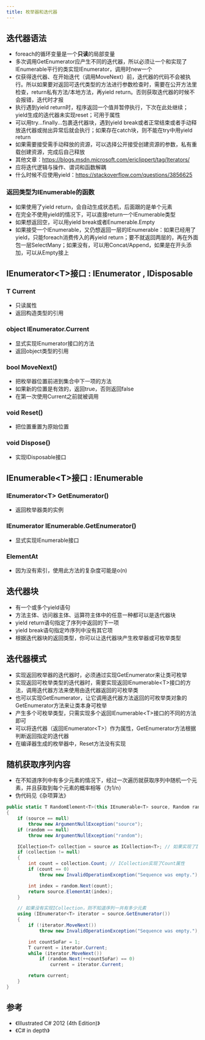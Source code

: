 ```yaml
---
title: 枚举器和迭代器
---
```


## 迭代器语法

* foreach的循环变量是一个**只读**的局部变量
* 多次调用GetEnumerator应产生不同的迭代器，所以必须让一个和实现了IEnumerable平行的类实现IEnumerator，调用时new一个
* 仅获得迭代器、在开始迭代（调用MoveNext）前，迭代器的代码不会被执行。所以如果要对返回可迭代类型的方法进行参数检查时，需要在公开方法里检查，return私有方法/本地方法，再yield return。否则获取迭代器的时候不会报错，迭代时才报
* 执行遇到yield return时，程序返回一个值并暂停执行，下次在此处继续；yield生成的迭代器未实现reset；可用于属性
* 可以用try...finally...包裹迭代器块，遇到yield break或者正常结束或者手动释放迭代器或抛出异常后就会执行；如果存在catch块，则不能在try中用yield return
* 如果需要接受需手动释放的资源，可以选择公开接受创建资源的参数，私有重载创建资源，完成后自己释放
* 其他文章：https://blogs.msdn.microsoft.com/ericlippert/tag/Iterators/
* 应将迭代逻辑与操作、谓词和函数解耦
* 什么时候不应使用yield：https://stackoverflow.com/questions/3856625

### 返回类型为IEnumerable的函数

* 如果使用了yield return，会自动生成状态机，后面跟的是单个元素
* 在完全不使用yield的情况下，可以直接return一个IEnumerable类型
* 如果想返回空，可以用yield break或者Enumerable.Empty
* 如果接受一个IEnumerable，又仍想返回一层的IEnumerable：如果已经用了yield，只能foreach消费传入的再yield return；要不就返回两层的，再在外面包一层SelectMany；如果没有，可以用Concat/Append，如果是在开头添加，可以从Empty接上

## IEnumerator\<T\>接口 : IEnumerator , IDisposable

### T Current

* 只读属性
* 返回构造类型的引用

### object IEnumerator.Current

* 显式实现IEnumerator接口的方法
* 返回object类型的引用

### bool MoveNext()

* 把枚举器位置前进到集合中下一项的方法
* 如果新的位置是有效的，返回true，否则返回false
* 在第一次使用Current之前就被调用

### void Reset()

* 把位置重置为原始位置

### void Dispose()

* 实现IDisposable接口

## IEnumerable\<T\>接口 : IEnumerable

### IEnumerator\<T\> GetEnumerator()

* 返回枚举器类的实例

### IEnumerator IEnumerable.GetEnumerator()

* 显式实现IEnumerable接口

### ElementAt

* 因为没有索引，使用此方法的复杂度可能是o(n)

## 迭代器块

* 有一个或多个yield语句
* 方法主体、访问器主体、运算符主体中的任意一种都可以是迭代器块
* yield return语句指定了序列中返回的下一项
* yield break语句指定咋序列中没有其它项
* 根据迭代器块的返回类型，你可以让迭代器块产生枚举器或可枚举类型

## 迭代器模式

* 实现返回枚举器的迭代器时，必须通过实现GetEnumerator来让类可枚举
* 实现返回可枚举类型的迭代器时，需要实现返回IEnumerable\<T\>接口的方法，调用迭代器方法来使用由迭代器返回的可枚举类
* 也可以实现GetEnumerator，让它调用迭代器方法返回的可枚举类对象的GetEnumerator方法来让类本身可枚举
* 产生多个可枚举类型，只需实现多个返回IEnumerable\<T\>接口的不同的方法即可
* 可以将迭代器（返回IEnumerator\<T\>）作为属性，GetEnumerator方法根据判断返回指定的迭代器
* 在编译器生成的枚举器中，Reset方法没有实现

## 随机获取序列内容

* 在不知道序列中有多少元素的情况下，经过一次遍历就获取序列中随机一个元素，并且获取到每个元素的概率相等（为1/n）
* 伪代码见《杂项算法》

```c#
public static T RandomElement<T>(this IEnumerable<T> source, Random random)
{
    if (source == null)
        throw new ArgumentNullException("source");
    if (random == null)
        throw new ArgumentNullException("random");

    ICollection<T> collection = source as ICollection<T>; // 如果实现了ICollection
    if (collection != null)
    {
        int count = collection.Count; // ICollection实现了Count属性
        if (count == 0)
            throw new InvalidOperationException("Sequence was empty.");

        int index = random.Next(count);
        return source.ElementAt(index);
    }

    // 如果没有实现ICollection，则不知道序列一共有多少元素
    using (IEnumerator<T> iterator = source.GetEnumerator())
    {
        if (!iterator.MoveNext())
            throw new InvalidOperationException("Sequence was empty.");

        int countSoFar = 1;
        T current = iterator.Current;
        while (iterator.MoveNext())
            if (random.Next(++countSoFar) == 0)
                current = iterator.Current;

        return current;
    }
}
```

## 参考

* 《Illustrated C# 2012 (4th Edition)》
* 《C# in depth》
